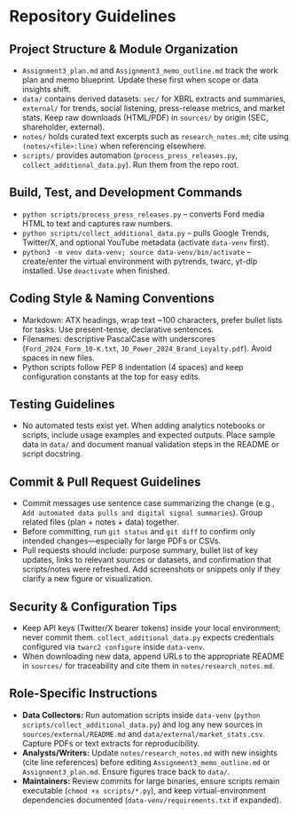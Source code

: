 # Repository Guidelines

## Project Structure & Module Organization
- `Assignment3_plan.md` and `Assignment3_memo_outline.md` track the work plan and memo blueprint. Update these first when scope or data insights shift.
- `data/` contains derived datasets: `sec/` for XBRL extracts and summaries, `external/` for trends, social listening, press-release metrics, and market stats. Keep raw downloads (HTML/PDF) in `sources/` by origin (SEC, shareholder, external).
- `notes/` holds curated text excerpts such as `research_notes.md`; cite using `(notes/<file>:line)` when referencing elsewhere.
- `scripts/` provides automation (`process_press_releases.py`, `collect_additional_data.py`). Run them from the repo root.

## Build, Test, and Development Commands
- `python scripts/process_press_releases.py` – converts Ford media HTML to text and captures raw numbers.
- `python scripts/collect_additional_data.py` – pulls Google Trends, Twitter/X, and optional YouTube metadata (activate `data-venv` first).
- `python3 -m venv data-venv; source data-venv/bin/activate` – create/enter the virtual environment with pytrends, twarc, yt-dlp installed. Use `deactivate` when finished.

## Coding Style & Naming Conventions
- Markdown: ATX headings, wrap text ~100 characters, prefer bullet lists for tasks. Use present-tense, declarative sentences.
- Filenames: descriptive PascalCase with underscores (`Ford_2024_Form_10-K.txt`, `JD_Power_2024_Brand_Loyalty.pdf`). Avoid spaces in new files.
- Python scripts follow PEP 8 indentation (4 spaces) and keep configuration constants at the top for easy edits.

## Testing Guidelines
- No automated tests exist yet. When adding analytics notebooks or scripts, include usage examples and expected outputs. Place sample data in `data/` and document manual validation steps in the README or script docstring.

## Commit & Pull Request Guidelines
- Commit messages use sentence case summarizing the change (e.g., `Add automated data pulls and digital signal summaries`). Group related files (plan + notes + data) together.
- Before committing, run `git status` and `git diff` to confirm only intended changes—especially for large PDFs or CSVs.
- Pull requests should include: purpose summary, bullet list of key updates, links to relevant sources or datasets, and confirmation that scripts/notes were refreshed. Add screenshots or snippets only if they clarify a new figure or visualization.

## Security & Configuration Tips
- Keep API keys (Twitter/X bearer tokens) inside your local environment; never commit them. `collect_additional_data.py` expects credentials configured via `twarc2 configure` inside `data-venv`.
- When downloading new data, append URLs to the appropriate README in `sources/` for traceability and cite them in `notes/research_notes.md`.
## Role-Specific Instructions
- **Data Collectors:** Run automation scripts inside `data-venv` (`python scripts/collect_additional_data.py`) and log any new sources in `sources/external/README.md` and `data/external/market_stats.csv`. Capture PDFs or text extracts for reproducibility.
- **Analysts/Writers:** Update `notes/research_notes.md` with new insights (cite line references) before editing `Assignment3_memo_outline.md` or `Assignment3_plan.md`. Ensure figures trace back to `data/`.
- **Maintainers:** Review commits for large binaries, ensure scripts remain executable (`chmod +x scripts/*.py`), and keep virtual-environment dependencies documented (`data-venv/requirements.txt` if expanded).
